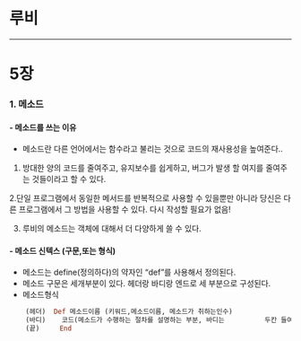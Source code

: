 # 루비
---
# 5장

### 1. 메소드

#### - 메소드를 쓰는 이유
+ 메소드란 다른 언어에서는 함수라고 불리는 것으로 코드의 재사용성을 높여준다..

 1. 방대한 양의 코드를 줄여주고, 유지보수를 쉽게하고, 버그가 발생   할 여지를 줄여주는 것들이라고 할 수 있다.

 2.단일 프로그램에서 동일한 메서드를 반복적으로 사용할 수 있을뿐만 아니라 당신은 다른 프로그램에서 그 방법을 사용할 수 있다. 다시 작성할 필요가 없음!

 3. 루비의 메소드는 객체에 대해서 더 다양하게 쓸 수 있다.


#### - 메소드 신텍스 (구문,또는 형식)
+ 메소드는 define(정의하다)의 약자인 “def”를 사용해서 정의된다.
+ 메소드 구문은 세개부분이 있다. 헤더랑 바디랑 엔드로 세 부분으로 구성된다.
+ 메소드형식
```ruby
	(헤더)  Def 메소드이름 (키워드,메소드이름, 메소드가 취하는인수)
	(바디)    코드(메소드가 수행하는 절차를 설명하는 부분, 바디는  		   두칸 들여쓰기)
	(끝)     End
```

